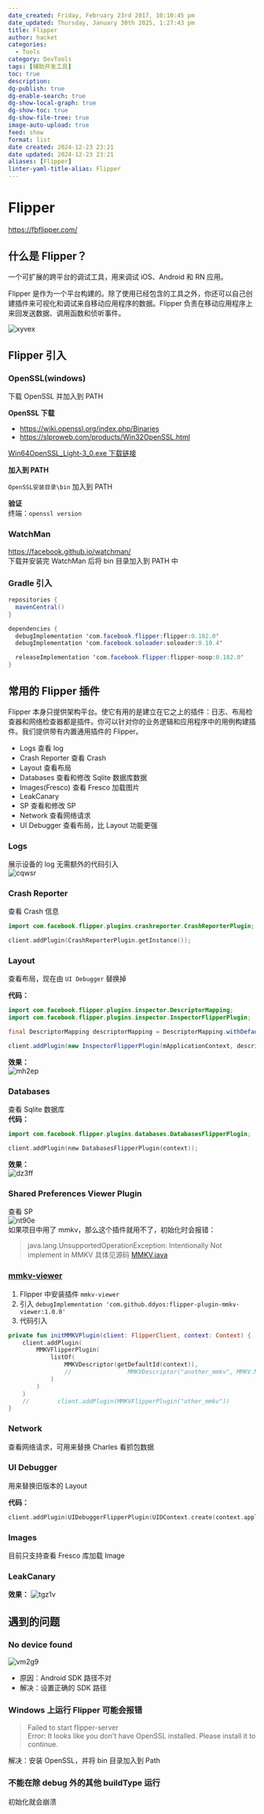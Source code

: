 ```yaml
---
date_created: Friday, February 23rd 2017, 10:10:45 pm
date_updated: Thursday, January 30th 2025, 1:27:43 pm
title: Flipper
author: hacket
categories:
  - Tools
category: DevTools
tags: [辅助开发工具]
toc: true
description: 
dg-publish: true
dg-enable-search: true
dg-show-local-graph: true
dg-show-toc: true
dg-show-file-tree: true
image-auto-upload: true
feed: show
format: list
date created: 2024-12-23 23:21
date updated: 2024-12-23 23:21
aliases: [Flipper]
linter-yaml-title-alias: Flipper
---
```


# Flipper

<https://fbflipper.com/>

## 什么是 Flipper？

一个可扩展的跨平台的调试工具，用来调试 iOS、Android 和 RN 应用。

Flipper 是作为一个平台构建的。除了使用已经包含的工具之外，你还可以自己创建插件来可视化和调试来自移动应用程序的数据。Flipper 负责在移动应用程序上来回发送数据、调用函数和侦听事件。

![xyvex](https://raw.githubusercontent.com/hacket/ObsidianOSS/master/obsidian/xyvex.png)

## Flipper 引入

### OpenSSL(windows)

下载 OpenSSL 并加入到 PATH<br />

**OpenSSL 下载**

- <https://wiki.openssl.org/index.php/Binaries>
- <https://slproweb.com/products/Win32OpenSSL.html>

[Win64OpenSSL_Light-3_0.exe 下载链接](https://slproweb.com/download/Win64OpenSSL_Light-3_0_8.exe)<br />

**加入到 PATH**<br />

`OpenSSL安装目录\bin` 加入到 PATH<br />

**验证**<br />
终端：`openssl version`

### WatchMan

<https://facebook.github.io/watchman/><br />下载并安装完 WatchMan 后将 bin 目录加入到 PATH 中

### Gradle 引入

```java
repositories {
  mavenCentral()
}

dependencies {
  debugImplementation 'com.facebook.flipper:flipper:0.182.0'
  debugImplementation 'com.facebook.soloader:soloader:0.10.4'

  releaseImplementation 'com.facebook.flipper:flipper-noop:0.182.0'
}
```

## 常用的 Flipper 插件

Flipper 本身只提供架构平台。使它有用的是建立在它之上的插件：日志、布局检查器和网络检查器都是插件。你可以针对你的业务逻辑和应用程序中的用例构建插件。我们提供带有内置通用插件的 Flipper。

- Logs 查看 log
- Crash Reporter 查看 Crash
- Layout 查看布局
- Databases 查看和修改 Sqlite 数据库数据
- Images(Fresco) 查看 Fresco 加载图片
- LeakCanary
- SP 查看和修改 SP
- Network 查看网络请求
- UI Debugger 查看布局，比 Layout 功能更强

### Logs

展示设备的 log 无需额外的代码引入<br />![cqwsr](https://raw.githubusercontent.com/hacket/ObsidianOSS/master/obsidian/cqwsr.png)

### Crash Reporter

查看 Crash 信息

```kotlin
import com.facebook.flipper.plugins.crashreporter.CrashReporterPlugin;

client.addPlugin(CrashReporterPlugin.getInstance());
```

### Layout

查看布局，现在由 `UI Debugger` 替换掉<br />

**代码：**

```java
import com.facebook.flipper.plugins.inspector.DescriptorMapping;
import com.facebook.flipper.plugins.inspector.InspectorFlipperPlugin;

final DescriptorMapping descriptorMapping = DescriptorMapping.withDefaults();

client.addPlugin(new InspectorFlipperPlugin(mApplicationContext, descriptorMapping));
```

**效果：**<br />![mh2ep](https://raw.githubusercontent.com/hacket/ObsidianOSS/master/obsidian/mh2ep.png)

### Databases

查看 Sqlite 数据库<br />**代码：**

```kotlin
import com.facebook.flipper.plugins.databases.DatabasesFlipperPlugin;

client.addPlugin(new DatabasesFlipperPlugin(context));
```

**效果：**<br />![dz3ff](https://raw.githubusercontent.com/hacket/ObsidianOSS/master/obsidian/dz3ff.png)

### Shared Preferences Viewer Plugin

查看 SP<br />![nt90e](https://raw.githubusercontent.com/hacket/ObsidianOSS/master/obsidian/nt90e.png)<br />如果项目中用了 mmkv，那么这个插件就用不了，初始化时会报错：

> java.lang.UnsupportedOperationException: Intentionally Not implement in MMKV 具体见源码 [MMKV.java](https://github.com/Tencent/MMKV/blob/master/Android/MMKV/mmkv/src/main/java/com/tencent/mmkv/MMKV.java)

### [mmkv-viewer](https://github.com/ddyos/flipper-plugin-mmkv-viewer)

1. Flipper 中安装插件 `mmkv-viewer`
2. 引入 `debugImplementation 'com.github.ddyos:flipper-plugin-mmkv-viewer:1.0.0'`
3. 代码引入

```kotlin
private fun initMMKVPlugin(client: FlipperClient, context: Context) {
    client.addPlugin(
        MMKVFlipperPlugin(
            listOf(
                MMKVDescriptor(getDefaultId(context)),
                //                MMKVDescriptor("another_mmkv", MMKV.MULTI_PROCESS_MODE, cryptKey)
            )
        )
    )
    //        client.addPlugin(MMKVFlipperPlugin("other_mmkv"))
}
```

### Network

查看网络请求，可用来替换 Charles 看抓包数据

### UI Debugger

用来替换旧版本的 Layout<br />

**代码：**

```kotlin
client.addPlugin(UIDebuggerFlipperPlugin(UIDContext.create(context.applicationContext as Application)))
```

### Images

目前只支持查看 Fresco 库加载 Image

### LeakCanary

**效果：**
![tgz1v](https://raw.githubusercontent.com/hacket/ObsidianOSS/master/obsidian/tgz1v.png)

## 遇到的问题

### No device found

![vm2g9](https://raw.githubusercontent.com/hacket/ObsidianOSS/master/obsidian/vm2g9.png)

- 原因：Android SDK 路径不对
- 解决：设置正确的 SDK 路径

### Windows 上运行 Flipper 可能会报错

> Failed to start flipper-server<br />
> Error: It looks like you don't have OpenSSL installed. Please install it to continue.

解决：安装 OpenSSL，并将 bin 目录加入到 Path

### 不能在除 debug 外的其他 buildType 运行

初始化就会崩溃

